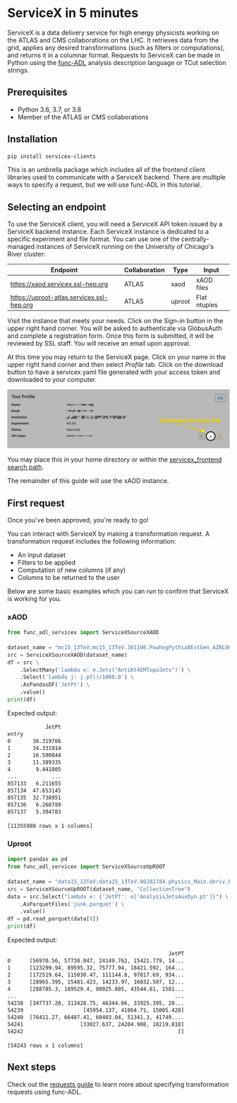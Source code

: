 # ServiceX in 5 minutes

ServiceX is a data delivery service for high energy physicists working on the ATLAS and CMS collaborations on the LHC. It retrieves data from the grid, applies any desired transformations (such as filters or computations), and returns it in a columnar format.
Requests to ServiceX can be made in Python using the [func-ADL](https://pypi.org/project/func-adl-servicex/1.0/) analysis description language or TCut selection strings.

## Prerequisites
- Python 3.6, 3.7, or 3.8
- Member of the ATLAS or CMS collaborations

## Installation

```bash
pip install servicex-clients
```

This is an umbrella package which includes all of the frontend client 
libraries used to communicate with a ServiceX backend. 
There are multiple ways to specify a request, but we will use 
func-ADL in this tutorial.

## Selecting an endpoint
To use the ServiceX client, you will need a ServiceX API token issued by a 
ServiceX backend instance. Each ServiceX instance is dedicated to a specific 
experiment and file format.
You can use one of the centrally-managed instances of ServiceX running on the 
University of Chicago's River cluster:

| Endpoint                                   | Collaboration | Type   | Input        |
|-----------------------------               |------         |-----   |-------       |
| https://xaod.servicex.ssl-hep.org          | ATLAS         | xaod   | xAOD files   |
| https://uproot-atlas.servicex.ssl-hep.org  | ATLAS         | uproot | Flat ntuples |


Visit the instance that meets your needs. Click on the _Sign-in_ button in the 
upper right hand corner. You will be asked to authenticate via GlobusAuth and 
complete a registration form. Once this form is submitted, it will be reviewed 
by SSL staff. You will receive an email upon approval. 

At this time you may return to the ServiceX page. Click on your name in the 
upper right hand corner and then select _Profile_ tab. Click on the download
button to have a servicex.yaml file generated with your access token and 
downloaded to your computer. 

![Download button](../img/download-servicex-yaml.jpg)

You may place this in your home directory or within
the [servicex_frontend search path](https://github.com/ssl-hep/ServiceX_frontend#configuration).

The remainder of this guide will use the xAOD instance.


## First request
Once you've been approved, you're ready to go!

You can interact with ServiceX by making a transformation request. A transformation request includes the following information:

- An input dataset
- Filters to be applied
- Computation of new columns (if any)
- Columns to be returned to the user

Below are some basic examples which you can run to confirm that ServiceX is working for you.

### xAOD

```python
from func_adl_servicex import ServiceXSourceXAOD

dataset_name = "mc15_13TeV:mc15_13TeV.361106.PowhegPythia8EvtGen_AZNLOCTEQ6L1_Zee.merge.DAOD_STDM3.e3601_s2576_s2132_r6630_r6264_p2363_tid05630052_00"
src = ServiceXSourceXAOD(dataset_name)
df = src \
    .SelectMany('lambda e: e.Jets("AntiKt4EMTopoJets")') \
    .Select('lambda j: j.pt()/1000.0') \
    .AsPandasDF('JetPt') \
    .value()
print(df)
```

Expected output:
```
            JetPt
entry            
0       36.319766
1       34.331914
2       16.590844
3       11.389335
4        9.441805
...           ...
857133   6.211655
857134  47.653145
857135  32.738951
857136   6.260789
857137   5.394783

[11355980 rows x 1 columns]
```

### Uproot

```python
import pandas as pd
from func_adl_servicex import ServiceXSourceUpROOT

dataset_name = "data15_13TeV:data15_13TeV.00282784.physics_Main.deriv.DAOD_PHYSLITE.r9264_p3083_p4165_tid21568807_00"
src = ServiceXSourceUpROOT(dataset_name, "CollectionTree")
data = src.Select("lambda e: {'JetPT': e['AnalysisJetsAuxDyn.pt']}") \
    .AsParquetFiles('junk.parquet') \
    .value()
df = pd.read_parquet(data[0])
print(df)
```

Expected output:
```
                                                   JetPT
0      [56970.56, 57738.047, 24149.762, 15421.779, 14...
1      [123299.94, 89595.32, 75777.94, 18421.592, 164...
2      [172519.64, 115030.47, 111144.8, 97817.69, 934...
3      [28965.395, 15481.423, 14233.97, 16032.507, 12...
4      [288785.3, 189529.4, 80025.805, 43544.61, 1581...
...                                                  ...
54238  [347737.28, 313428.75, 46344.66, 33925.395, 20...
54239                   [45954.137, 41864.71, 15005.428]
54240  [76411.27, 66487.41, 60403.04, 51341.3, 41749....
54241                  [33027.637, 24204.908, 18219.818]
54242                                                 []

[54243 rows x 1 columns]
```

## Next steps

Check out the [requests guide](requests.md) to learn more about specifying transformation requests using func-ADL.
